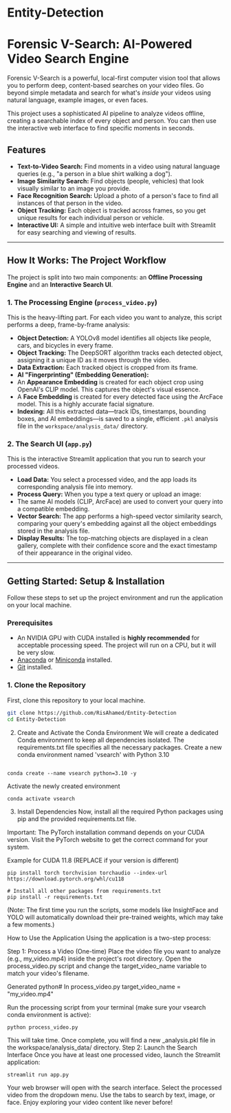 # Entity-Detection
# Forensic V-Search: AI-Powered Video Search Engine

Forensic V-Search is a powerful, local-first computer vision tool that allows you to perform deep, content-based searches on your video files. Go beyond simple metadata and search for what's *inside* your videos using natural language, example images, or even faces.

This project uses a sophisticated AI pipeline to analyze videos offline, creating a searchable index of every object and person. You can then use the interactive web interface to find specific moments in seconds.

<!-- TODO: Replace with a real screenshot of your app -->

## Features

- **Text-to-Video Search:** Find moments in a video using natural language queries (e.g., "a person in a blue shirt walking a dog").
- **Image Similarity Search:** Find objects (people, vehicles) that look visually similar to an image you provide.
- **Face Recognition Search:** Upload a photo of a person's face to find all instances of that person in the video.
- **Object Tracking:** Each object is tracked across frames, so you get unique results for each individual person or vehicle.
- **Interactive UI:** A simple and intuitive web interface built with Streamlit for easy searching and viewing of results.

---

## How It Works: The Project Workflow

The project is split into two main components: an **Offline Processing Engine** and an **Interactive Search UI**.

### 1. The Processing Engine (`process_video.py`)

This is the heavy-lifting part. For each video you want to analyze, this script performs a deep, frame-by-frame analysis:
- **Object Detection:** A YOLOv8 model identifies all objects like people, cars, and bicycles in every frame.
- **Object Tracking:** The DeepSORT algorithm tracks each detected object, assigning it a unique ID as it moves through the video.
- **Data Extraction:** Each tracked object is cropped from its frame.
- **AI "Fingerprinting" (Embedding Generation):**
- An **Appearance Embedding** is created for each object crop using OpenAI's CLIP model. This captures the object's visual essence.
- A **Face Embedding** is created for every detected face using the ArcFace model. This is a highly accurate facial signature.
- **Indexing:** All this extracted data—track IDs, timestamps, bounding boxes, and AI embeddings—is saved to a single, efficient `.pkl` analysis file in the `workspace/analysis_data/` directory.

### 2. The Search UI (`app.py`)

This is the interactive Streamlit application that you run to search your processed videos.
- **Load Data:** You select a processed video, and the app loads its corresponding analysis file into memory.
- **Process Query:** When you type a text query or upload an image:
- The same AI models (CLIP, ArcFace) are used to convert your query into a compatible embedding.
- **Vector Search:** The app performs a high-speed vector similarity search, comparing your query's embedding against all the object embeddings stored in the analysis file.
- **Display Results:** The top-matching objects are displayed in a clean gallery, complete with their confidence score and the exact timestamp of their appearance in the original video.

---

## Getting Started: Setup & Installation

Follow these steps to set up the project environment and run the application on your local machine.

### Prerequisites

- An NVIDIA GPU with CUDA installed is **highly recommended** for acceptable processing speed. The project will run on a CPU, but it will be very slow.
- [Anaconda](https://www.anaconda.com/products/distribution) or [Miniconda](https://docs.conda.io/en/latest/miniconda.html) installed.
- [Git](https://git-scm.com/) installed.

### 1. Clone the Repository

First, clone this repository to your local machine.

```bash
git clone https://github.com/RisAhamed/Entity-Detection
cd Entity-Detection
 ```
 
2. Create and Activate the Conda Environment
We will create a dedicated Conda environment to keep all dependencies isolated. The requirements.txt file specifies all the necessary packages. Create a new conda environment named 'vsearch' with Python 3.10
```

conda create --name vsearch python=3.10 -y
```
 Activate the newly created environment
 ```
conda activate vsearch
 ```
 
3. Install Dependencies
Now, install all the required Python packages using pip and the provided requirements.txt file.

Important: The PyTorch installation command depends on your CUDA version. Visit the PyTorch website to get the correct command for your system.

Example for CUDA 11.8 (REPLACE if your version is different)
```
pip install torch torchvision torchaudio --index-url https://download.pytorch.org/whl/cu118

# Install all other packages from requirements.txt
pip install -r requirements.txt
```
(Note: The first time you run the scripts, some models like InsightFace and YOLO will automatically download their pre-trained weights, which may take a few moments.)


How to Use the Application
Using the application is a two-step process:

Step 1: Process a Video (One-time)
Place the video file you want to analyze (e.g., my_video.mp4) inside the project's root directory.
Open the process_video.py script and change the target_video_name variable to match your video's filename.

Generated python# In process_video.py
target_video_name = "my_video.mp4"
 

Run the processing script from your terminal (make sure your vsearch conda environment is active):

```
python process_video.py
 ```
 
 
This will take time. Once complete, you will find a new _analysis.pkl file in the workspace/analysis_data/ directory.
Step 2: Launch the Search Interface
Once you have at least one processed video, launch the Streamlit application:

```
streamlit run app.py
 ```
 

Your web browser will open with the search interface.
Select the processed video from the dropdown menu.
Use the tabs to search by text, image, or face.
Enjoy exploring your video content like never before!


